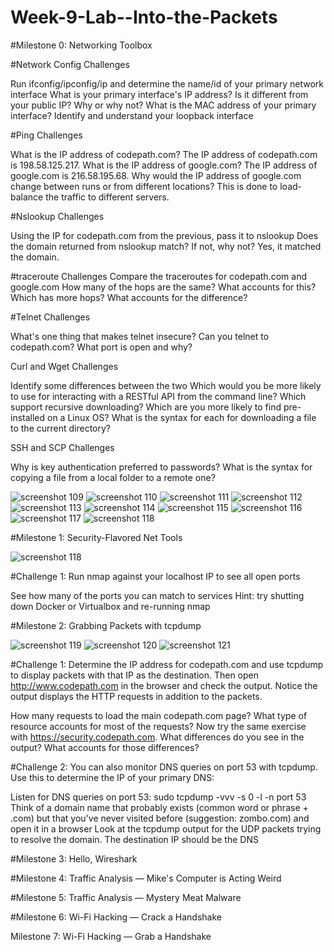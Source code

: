 # Week-9-Lab--Into-the-Packets

#Milestone 0: Networking Toolbox

#Network Config Challenges

Run ifconfig/ipconfig/ip and determine the name/id of your primary network interface
What is your primary interface's IP address? Is it different from your public IP? Why or why not?
What is the MAC address of your primary interface?
Identify and understand your loopback interface



#Ping Challenges

What is the IP address of codepath.com? The IP address of codepath.com is 198.58.125.217.
What is the IP address of google.com? The IP address of google.com is 216.58.195.68.
Why would the IP address of google.com change between runs or from different locations? This is done to load-balance the traffic to different servers.

#Nslookup Challenges

Using the IP for codepath.com from the previous, pass it to nslookup
Does the domain returned from nslookup match? If not, why not? Yes, it matched the domain.

#traceroute Challenges
Compare the traceroutes for codepath.com and google.com
How many of the hops are the same?
What accounts for this?
Which has more hops? 
What accounts for the difference?

#Telnet Challenges

What's one thing that makes telnet insecure?
Can you telnet to codepath.com? What port is open and why?

Curl and Wget Challenges

Identify some differences between the two
Which would you be more likely to use for interacting with a RESTful API from the command line?
Which support recursive downloading?
Which are you more likely to find pre-installed on a Linux OS?
What is the syntax for each for downloading a file to the current directory?

SSH and SCP Challenges

Why is key authentication preferred to passwords?
What is the syntax for copying a file from a local folder to a remote one?

![screenshot 109](https://user-images.githubusercontent.com/23458001/41393663-af9e1286-6f5b-11e8-9e4e-e1073858d843.png)
![screenshot 110](https://user-images.githubusercontent.com/23458001/41393664-afb39890-6f5b-11e8-881f-93f068206116.png)
![screenshot 111](https://user-images.githubusercontent.com/23458001/41393665-afc963dc-6f5b-11e8-97a9-748febc4d82e.png)
![screenshot 112](https://user-images.githubusercontent.com/23458001/41393666-afe09bce-6f5b-11e8-86d9-c9d0f57aac41.png)
![screenshot 113](https://user-images.githubusercontent.com/23458001/41393667-b00c2596-6f5b-11e8-8785-dfe833289359.png)
![screenshot 114](https://user-images.githubusercontent.com/23458001/41393668-b0224a92-6f5b-11e8-99e5-103730fa9fa2.png)
![screenshot 115](https://user-images.githubusercontent.com/23458001/41393669-b04bebae-6f5b-11e8-8027-d7371c0c3272.png)
![screenshot 116](https://user-images.githubusercontent.com/23458001/41393671-b06dbef0-6f5b-11e8-8812-d2b6e081aecc.png)
![screenshot 117](https://user-images.githubusercontent.com/23458001/41393672-b0903f02-6f5b-11e8-8771-908e1896ba9f.png)
![screenshot 118](https://user-images.githubusercontent.com/23458001/41393673-b0a6964e-6f5b-11e8-8004-0a53c9ffda51.png)

#Milestone 1: Security-Flavored Net Tools

![screenshot 118](https://user-images.githubusercontent.com/23458001/41393673-b0a6964e-6f5b-11e8-8004-0a53c9ffda51.png)

#Challenge 1: Run nmap against your localhost IP to see all open ports

See how many of the ports you can match to services
Hint: try shutting down Docker or Virtualbox and re-running nmap

#Milestone 2: Grabbing Packets with tcpdump

![screenshot 119](https://user-images.githubusercontent.com/23458001/41393833-6d3d578e-6f5c-11e8-90a1-7bb55b5a2bdc.png)
![screenshot 120](https://user-images.githubusercontent.com/23458001/41393834-6d52871c-6f5c-11e8-8879-79d2229d0a65.png)
![screenshot 121](https://user-images.githubusercontent.com/23458001/41393835-6d68bf46-6f5c-11e8-8fd9-73281499269a.png)

#Challenge 1: Determine the IP address for codepath.com and use tcpdump to display packets with that IP as the destination. Then open http://www.codepath.com in the browser and check the output. Notice the output displays the HTTP requests in addition to the packets.

How many requests to load the main codepath.com page?
What type of resource accounts for most of the requests?
Now try the same exercise with https://security.codepath.com. What differences do you see in the output? What accounts for those differences?

#Challenge 2: You can also monitor DNS queries on port 53 with tcpdump. Use this to determine the IP of your primary DNS:

Listen for DNS queries on port 53: sudo tcpdump -vvv -s 0 -l -n port 53
Think of a domain name that probably exists (common word or phrase + .com) but that you've never visited before (suggestion: zombo.com) and open it in a browser
Look at the tcpdump output for the UDP packets trying to resolve the domain. The destination IP should be the DNS

#Milestone 3: Hello, Wireshark



#Milestone 4: Traffic Analysis — Mike's Computer is Acting Weird

#Milestone 5: Traffic Analysis — Mystery Meat Malware

#Milestone 6: Wi-Fi Hacking — Crack a Handshake

Milestone 7: Wi-Fi Hacking — Grab a Handshake
